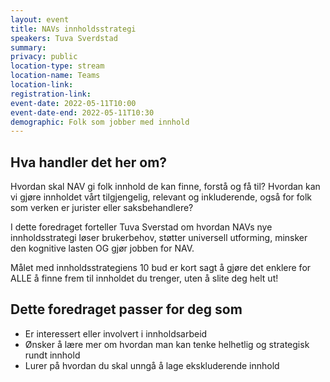 ```yaml
---
layout: event
title: NAVs innholdsstrategi
speakers: Tuva Sverdstad
summary:
privacy: public
location-type: stream
location-name: Teams
location-link:
registration-link:
event-date: 2022-05-11T10:00
event-date-end: 2022-05-11T10:30
demographic: Folk som jobber med innhold
---
```

## Hva handler det her om?
Hvordan skal NAV gi folk innhold de kan finne, forstå og få til? Hvordan kan vi gjøre innholdet vårt tilgjengelig, relevant og inkluderende, også for folk som verken er jurister eller saksbehandlere?

I dette foredraget forteller Tuva Sverstad om hvordan NAVs nye innholdsstrategi løser brukerbehov, støtter universell utforming, minsker den kognitive lasten OG gjør jobben for NAV.

Målet med innholdsstrategiens 10 bud er kort sagt å gjøre det enklere for ALLE å finne frem til innholdet du trenger, uten å slite deg helt ut!

## Dette foredraget passer for deg som
- Er interessert eller involvert i innholdsarbeid
- Ønsker å lære mer om hvordan man kan tenke helhetlig og strategisk rundt innhold
- Lurer på hvordan du skal unngå å lage ekskluderende innhold
